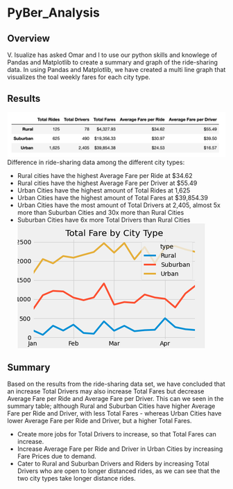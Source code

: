 # PyBer_Analysis
## Overview
V. Isualize has asked Omar and I to use our python skills and knowlege of Pandas and Matplotlib to create a summary and graph of the ride-sharing data. In using Pandas and Matplotlib, we have created a multi line graph that visualizes the toal weekly fares for each city type.

## Results
![TABLE](https://github.com/Kisdigimonde/PyBer_Analysis/blob/main/TABLE.png)
Difference in ride-sharing data among the different city types:
- Rural cities have the highest Average Fare per Ride at $34.62
- Rural cities have the highest Average Fare per Driver at $55.49
- Urban Cities have the highest amount of Total Rides at 1,625
- Urban Cities have the highest amount of Total Fares at $39,854.39
- Urban Cities have the most amount of Total Drivers at 2,405, almost 5x more than Suburban Cities and 30x more than Rural Cities
- Suburban Cities have 6x more Total Drivers than Rural Cities
![GRAPH](https://github.com/Kisdigimonde/PyBer_Analysis/blob/main/PyBer_fare_summary.png)

## Summary
Based on the results from the ride-sharing data set, we have concluded that an increase Total Drivers may also increase Total Fares but decrease Average Fare per Ride and Average Fare per Driver. This can we seen in the summary table; although Rural and Suburban Cities have higher Average Fare per Ride and Driver, with less Total Fares - whereas Urban Cities have lower Average Fare per Ride and Driver, but a higher Total Fares.
- Create more jobs for Total Drivers to increase, so that Total Fares can increase.
- Increase Average Fare per Ride and Driver in Urban Cities by increasing Fare Prices due to demand.
- Cater to Rural and Suburban Drivers and Riders by increasing Total Drivers who are open to longer distanced rides, as we can see that the two city types take longer distance rides.
